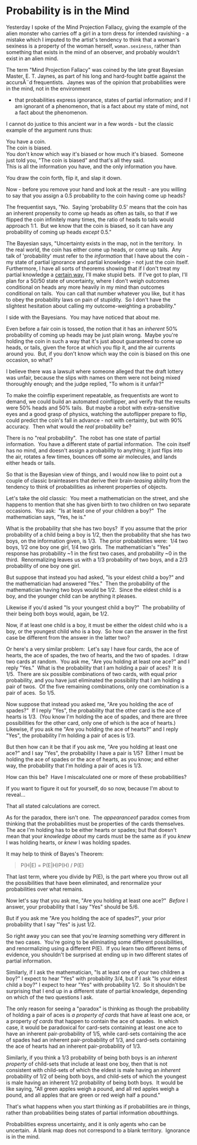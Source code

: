 
# Probability is in the Mind

Yesterday I spoke of the Mind Projection Fallacy, giving the
example of the alien monster who carries off a girl in a torn dress
for intended ravishing - a mistake which I imputed to the artist's
tendency to think that a woman's sexiness is a property of the
woman herself, `woman.sexiness`, rather than something that exists
in the mind of an observer, and probably wouldn't exist in an alien
mind.

The term "Mind Projection Fallacy" was coined by the late great
Bayesian Master, E. T. Jaynes, as part of his long and hard-fought
battle against the accursĂ¨d frequentists.  Jaynes was of the
opinion that probabilities were in the mind, not in the environment
- that probabilities express ignorance, states of partial
information; and if I am ignorant of a phenomenon, that is a fact
about my state of mind, not a fact about the phenomenon.

I cannot do justice to this ancient war in a few words - but the
classic example of the argument runs thus:

You have a coin.  
The coin is biased.  
You don't know which way it's biased or how much it's biased. 
Someone just told you, "The coin is biased" and that's all they
said.  
This is all the information you have, and the only information you
have.

You draw the coin forth, flip it, and slap it down.

Now - before you remove your hand and look at the result - are you
willing to say that you assign a 0.5 probability to the coin having
come up heads?

The frequentist says, "No.  Saying 'probability 0.5' means that the
coin has an inherent propensity to come up heads as often as tails,
so that if we flipped the coin infinitely many times, the ratio of
heads to tails would approach 1:1.  But we know that the coin is
biased, so it can have any probability of coming up heads *except*
0.5."

The Bayesian says, "Uncertainty exists in the map, not in the
territory.  In the real world, the coin has either come up heads,
or come up tails.  Any talk of 'probability' must refer to the
*information* that I have about the coin - my state of partial
ignorance and partial knowledge - not just the coin itself. 
Furthermore, I have all sorts of theorems showing that if I don't
treat my partial knowledge a
[certain way](http://www.overcomingbias.com/2008/01/something-to-pr.html),
I'll make stupid bets.  If I've got to plan, I'll plan for a 50/50
state of uncertainty, where I don't weigh outcomes conditional on
heads any more heavily in my mind than outcomes conditional on
tails.  You can call that number whatever you like, but it has to
obey the probability laws on pain of stupidity.  So I don't have
the slightest hesitation about calling my outcome-weighting a
probability."

I side with the Bayesians.  You may have noticed that about me.

Even before a fair coin is tossed, the notion that it has an
*inherent* 50% probability of coming up heads may be just plain
wrong.  Maybe you're holding the coin in such a way that it's just
about guaranteed to come up heads, or tails, given the force at
which you flip it, and the air currents around you.  But, if you
don't know which way the coin is biased on this one occasion, so
what?

I believe there was a lawsuit where someone alleged that the draft
lottery was unfair, because the slips with names on them were not
being mixed thoroughly enough; and the judge replied, "To whom is
it unfair?"

To make the coinflip experiment repeatable, as frequentists are
wont to demand, we could build an automated coinflipper, and verify
that the results were 50% heads and 50% tails.  But maybe a robot
with extra-sensitive eyes and a good grasp of physics, watching the
autoflipper prepare to flip, could predict the coin's fall in
advance - not with certainty, but with 90% accuracy.  Then what
would the *real* probability be?

There is no "real probability".  The robot has one state of partial
information.  You have a different state of partial information. 
The coin itself has no mind, and doesn't assign a probability to
anything; it just flips into the air, rotates a few times, bounces
off some air molecules, and lands either heads or tails.

So that is the Bayesian view of things, and I would now like to
point out a couple of classic brainteasers that derive their
brain-*teasing* ability from the tendency to think of probabilities
as inherent properties of objects.

Let's take the old classic:  You meet a mathematician on the
street, and she happens to mention that she has given birth to two
children on two separate occasions.  You ask:  "Is at least one of
your children a boy?"  The mathematician says, "Yes, he is."

What is the probability that she has two boys?  If you assume that
the prior probability of a child being a boy is 1/2, then the
probability that she has two boys, on the information given, is
1/3.  The prior probabilities were:  1/4 two boys, 1/2 one boy one
girl, 1/4 two girls.  The mathematician's "Yes" response has
probability \~1 in the first two cases, and probability \~0 in the
third.  Renormalizing leaves us with a 1/3 probability of two boys,
and a 2/3 probability of one boy one girl.

But suppose that instead you had asked, "Is your eldest child a
boy?" and the mathematician had answered "Yes."  Then the
probability of the mathematician having two boys would be 1/2. 
Since the eldest child is a boy, and the younger child can be
anything it pleases.

Likewise if you'd asked "Is your youngest child a boy?"  The
probability of their being both boys would, again, be 1/2.

Now, if at least one child is a boy, it must be either the oldest
child who is a boy, or the youngest child who is a boy.  So how can
the answer in the first case be different from the answer in the
latter two?

Or here's a very similar problem:  Let's say I have four cards, the
ace of hearts, the ace of spades, the two of hearts, and the two of
spades.  I draw two cards at random.  You ask me, "Are you holding
at least one ace?" and I reply "Yes."  What is the probability that
I am holding a pair of aces?  It is 1/5.  There are six possible
combinations of two cards, with equal prior probability, and you
have just eliminated the possibility that I am holding a pair of
twos.  Of the five remaining combinations, only one combination is
a pair of aces.  So 1/5.

Now suppose that instead you asked me, "Are you holding the ace of
spades?"  If I reply "Yes", the probability that the other card is
the ace of hearts is 1/3.  (You know I'm holding the ace of spades,
and there are three possibilities for the other card, only one of
which is the ace of hearts.)  Likewise, if you ask me "Are you
holding the ace of hearts?" and I reply "Yes", the probability I'm
holding a pair of aces is 1/3.

But then how can it be that if you ask me, "Are you holding at
least one ace?" and I say "Yes", the probability I have a pair is
1/5?  Either I must be holding the ace of spades or the ace of
hearts, as you know; and either way, the probability that I'm
holding a pair of aces is 1/3.

How can this be?  Have I miscalculated one or more of these
probabilities?

If you want to figure it out for yourself, do so now, because I'm
about to reveal...

That all stated calculations are correct.

As for the paradox, there isn't one.  The *appearance*of paradox
comes from thinking that the probabilities must be properties of
the cards themselves.  The ace I'm holding has to be either hearts
or spades; but that doesn't mean that your *knowledge about* my
cards must be the same as if you *knew* I was holding hearts, or
*knew* I was holding spades.

It may help to think of Bayes's Theorem:

> P(H|E) = P(E|H)P(H) / P(E)

That last term, where you divide by P(E), is the part where you
throw out all the possibilities that have been eliminated, and
renormalize your probabilities over what remains.

Now let's say that you ask me, "Are you holding at least one ace?" 
*Before* I answer, your probability that I say "Yes" should be
5/6.

But if you ask me "Are you holding the ace of spades?", your prior
probability that I say "Yes" is just 1/2.

So right away you can see that you're *learning* something very
different in the two cases.  You're going to be eliminating some
different possibilities, and renormalizing using a different P(E). 
If you learn two different items of evidence, you shouldn't be
surprised at ending up in two different states of partial
information.

Similarly, if I ask the mathematician, "Is at least one of your two
children a boy?" I expect to hear "Yes" with probability 3/4, but
if I ask "Is your eldest child a boy?" I expect to hear "Yes" with
probability 1/2.  So it shouldn't be surprising that I end up in a
different state of partial knowledge, depending on which of the two
questions I ask.

The only reason for seeing a "paradox" is thinking as though the
probability of holding a pair of aces is *a property of cards* that
have at least one ace, or a property *of cards* that happen to
contain the ace of spades.  In which case, it would be paradoxical
for card-sets containing at least one ace to have an inherent
pair-probability of 1/5, while card-sets containing the ace of
spades had an inherent pair-probability of 1/3, and card-sets
containing the ace of hearts had an inherent pair-probability of
1/3.

Similarly, if you think a 1/3 probability of being both boys is an
*inherent property* of child-sets that include at least one boy,
then that is not consistent with child-sets of which the eldest is
male having an *inherent* probability of 1/2 of being both boys,
and child-sets of which the youngest is male having an inherent 1/2
probability of being both boys.  It would be like saying, "All
green apples weigh a pound, and all red apples weigh a pound, and
all apples that are green or red weigh half a pound."

That's what happens when you start thinking as if probabilities are
*in* things, rather than probabilities being states of partial
information *about*things.

Probabilities express uncertainty, and it is only agents who can be
uncertain.  A blank map does not correspond to a blank territory. 
Ignorance is in the mind.
